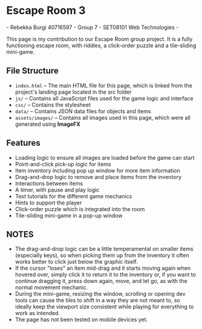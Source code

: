 # Escape Room 3

\- Rebekka Burgi 40716597 - Group 7 - SET08101 Web Technologies -

This page is my contribution to our Escape Room group project. It is a fully functioning escape room, with riddles, a click-order puzzle and a tile-sliding mini-game.

## File Structure

- `index.html` – The main HTML file for this page, which is linked from the project's landing page located in the src folder
- `js/` – Contains all JavaScript files used for the game logic and interface
- `css/` – Contains the stylesheet
- `data/` – Contains JSON data files for objects and items
- `assets/images/` – Contains all images used in this page, which were all generated using **ImageFX**

## Features

- Loading logic to ensure all images are loaded before the game can start
- Point-and-click pick-up logic for items
- Item inventory including pop up window for more item information
- Drag-and-drop logic to remove and place items from the inventory
- Interactions between items
- A timer, with pause and play logic
- Text tutorials for the different game mechanics
- Hints to support the player
- Click-order puzzle which is integrated into the room
- Tile-sliding mini-game in a pop-up window

## NOTES

- The drag-and-drop logic can be a little temperamental on smaller items (especially keys), so when picking them up from the inventory it often works better to click just below the graphic itself.
- If the cursor "loses" an item mid-drag and it starts moving again when hovered over, simply click it to return it to the inventory or, if you want to continue dragging it, press down again, move, and let go, as with the normal movement mechanic.
- During the mini-game, resizing the window, scrolling or opening dev tools can cause the tiles to shift in a way they are not meant to, so ideally keep the viewport size consistent while playing for everything to work as intended.
- The page has not been tested on mobile devices yet.
